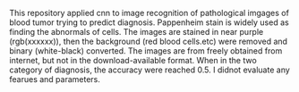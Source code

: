 This repository applied cnn to image recognition of pathological imgages of blood tumor trying to predict diagnosis. Pappenheim stain is widely used as finding the abnormals of cells. The images are stained in near purple (rgb(xxxxxx)), then the background (red blood cells.etc) were removed and binary (white-black) converted. The images are from freely obtained from internet, but not in the download-available format.
When in the two category of diagnosis, the accuracy were reached 0.5. I didnot evaluate any fearues and parameters.
